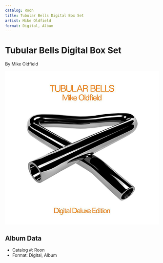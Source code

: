 ```yaml
---
catalog: Roon
title: Tubular Bells Digital Box Set
artist: Mike Oldfield
format: Digital, Album
---
```


# Tubular Bells Digital Box Set

By Mike Oldfield

![](../../assets/albumcovers/Mike_Oldfield-Tubular_Bells_Digital_Box_Set.png)

## Album Data

- Catalog #: Roon
- Format: Digital, Album

